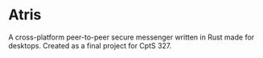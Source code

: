 # Atris
A cross-platform peer-to-peer secure messenger written in Rust made for desktops. Created as a final project for CptS 327.
